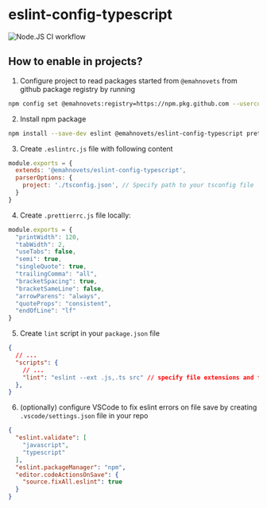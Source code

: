 # eslint-config-typescript

![Node.JS CI workflow](https://github.com/emahnovets/eslint-config-typescript/actions/workflows/main.yaml/badge.svg)

## How to enable in projects?

1. Configure project to read packages started from `@emahnovets` from github package registry by running
```bash
npm config set @emahnovets:registry=https://npm.pkg.github.com --userconfig ./.npmrc
```
2. Install npm package
```bash
npm install --save-dev eslint @emahnovets/eslint-config-typescript prettier
```
3. Create `.eslintrc.js` file with following content
```js
module.exports = {
  extends: '@emahnovets/eslint-config-typescript',
  parserOptions: {
    project: './tsconfig.json', // Specify path to your tsconfig file
  }
}
```
4. Create `.prettierrc.js` file locally:
```js
module.exports = {
  "printWidth": 120,
  "tabWidth": 2,
  "useTabs": false,
  "semi": true,
  "singleQuote": true,
  "trailingComma": "all",
  "bracketSpacing": true,
  "bracketSameLine": false,
  "arrowParens": "always",
  "quoteProps": "consistent",
  "endOfLine": "lf"
}
```
5. Create `lint` script in your `package.json` file
```json
{
  // ...
  "scripts": {
    // ...
    "lint": "eslint --ext .js,.ts src" // specify file extensions and folders to run eslint
  },
}
```
6. (optionally) configure VSCode to fix eslint errors on file save by creating `.vscode/settings.json` file in your repo
```json
{
  "eslint.validate": [
    "javascript",
    "typescript"
  ],
  "eslint.packageManager": "npm",
  "editor.codeActionsOnSave": {
    "source.fixAll.eslint": true
  }
}
```
